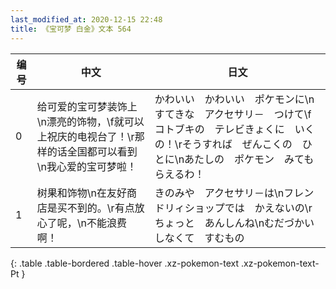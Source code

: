 ```yaml
---
last_modified_at: 2020-12-15 22:48
title: 《宝可梦 白金》文本 564
---
```

| 编号 | 中文 | 日文 |
| ---- | ---- | ---- |
| 0 | 给可爱的宝可梦装饰上\n漂亮的饰物，\f就可以上祝庆的电视台了！\r那样的话全国都可以看到\n我心爱的宝可梦啦！ | かわいい　かわいい　ポケモンに\nすてきな　アクセサリ－　つけて\fコトブキの　テレビきょくに　いくの！\rそうすれば　ぜんこくの　ひとに\nあたしの　ポケモン　みてもらえるわ！ |
| 1 | 树果和饰物\n在友好商店是买不到的。\r有点放心了呢，\n不能浪费啊！ | きのみや　アクセサリ－は\nフレンドリィショップでは　かえないの\rちょっと　あんしんね\nむだづかい　しなくて　すむもの |
{: .table .table-bordered .table-hover .xz-pokemon-text .xz-pokemon-text-Pt }